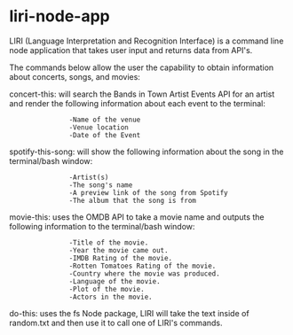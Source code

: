 # liri-node-app

LIRI (Language Interpretation and Recognition Interface) is a command line node application that takes user input and returns data from API's.

The commands below allow the user the capability to obtain information about concerts, songs, and movies:


concert-this: will search the Bands in Town Artist Events           API for an artist and render the following                          information about each event to the terminal:

                   -Name of the venue
                   -Venue location
                   -Date of the Event 

spotify-this-song: will show the following information about        the song in the terminal/bash window:

                   -Artist(s)
                   -The song's name
                   -A preview link of the song from Spotify
                   -The album that the song is from

movie-this: uses the OMDB API to take a movie name and              outputs the following information to the                            terminal/bash window:
                
                   -Title of the movie.
                   -Year the movie came out.
                   -IMDB Rating of the movie.
                   -Rotten Tomatoes Rating of the movie.
                   -Country where the movie was produced.
                   -Language of the movie.
                   -Plot of the movie.
                   -Actors in the movie.

do-this: uses the fs Node package, LIRI will take the               text inside of random.txt and then use it to                        call one of LIRI's commands.

